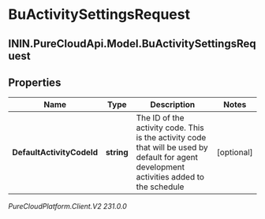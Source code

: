 # BuActivitySettingsRequest

## ININ.PureCloudApi.Model.BuActivitySettingsRequest

## Properties

|Name | Type | Description | Notes|
|------------ | ------------- | ------------- | -------------|
| **DefaultActivityCodeId** | **string** | The ID of the activity code. This is the activity code that will be used by default for agent development activities added to the schedule | [optional] |



_PureCloudPlatform.Client.V2 231.0.0_

